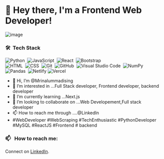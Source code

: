 # 👋 Hey there, I'm a Frontend Web Developer!

![image](https://user-images.githubusercontent.com/56738141/186486128-a67ee896-647f-4a1e-902d-30961b2b5c21.png) 

<!--[![](https://visitcount.itsvg.in/api?id=mrinal&label=Profile%20Views&color=1&icon=0&pretty=false)](https://visitcount.itsvg.in) -->


### 🛠 &nbsp;Tech Stack

![Python](https://img.shields.io/badge/-Python-05122A?style=flat&logo=python)&nbsp;
![JavaScript](https://img.shields.io/badge/-JavaScript-05122A?style=flat&logo=javascript)&nbsp;
![React](https://img.shields.io/badge/-React-05122A?style=flat&logo=react)&nbsp;
![Bootstrap](https://img.shields.io/badge/-Bootstrap-05122A?style=flat&logo=bootstrap&logoColor=563D7C)\
![HTML](https://img.shields.io/badge/-HTML-05122A?style=flat&logo=HTML5)&nbsp;
![CSS](https://img.shields.io/badge/-CSS-05122A?style=flat&logo=CSS3&logoColor=1572B6)&nbsp;
![Git](https://img.shields.io/badge/-Git-05122A?style=flat&logo=git)&nbsp;
![GitHub](https://img.shields.io/badge/-GitHub-05122A?style=flat&logo=github)&nbsp;
![Visual Studio Code](https://img.shields.io/badge/-Visual%20Studio%20Code-05122A?style=flat&logo=visual-studio-code&logoColor=007ACC)&nbsp;
![NumPy](https://img.shields.io/badge/numpy%20-%23013243.svg?&style=flat&logo=numpy&logoColor=white)&nbsp;
![Pandas](https://img.shields.io/badge/pandas%20-%23150458.svg?&style=flat&logo=pandas&logoColor=white)&nbsp;
![Netlify](https://img.shields.io/badge/netlify-%23000000.svg?style=flat-square&logo=netlify&logoColor=#00C7B7) 
![Vercel](https://img.shields.io/badge/vercel-%23000000.svg?style=flat-square&logo=vercel&logoColor=white)


- 👋 Hi, I’m @Mrinalummadising
- 👀 I’m interested in ...Full Stack developer, Frontend developer, backend developer 
- 🌱 I’m currently learning ...Next.js 
- 💞️ I’m looking to collaborate on ...Web Developement,Full stack developer 
- 📫 How to reach me through ....@Linkedln
- #WebDeveloper #WebScraping #TechEnthusiastic #PythonDeveloper
#MySQL #ReactJS #Frontend # backend 

<!---
Mrinalummadising/Mrinalummadising is a ✨ special ✨ repository because its `README.md` (this file) appears on your GitHub profile.
You can click the Preview link to take a look at your changes.
--->

### 📫 &nbsp; How to reach me:


<!--<a href="https://www.linkedin.com/in/mrinal-ummadising-08a82b156/"><img alt="LinkedIn" src="https://img.shields.io/badge/linkedin%20-%230077B5.svg?&style=flat&logo=linkedin&logoColor=white"/></a> &nbsp;-->
Connect on [LinkedIn](https://www.linkedin.com/in/mrinal-ummadising-08a82b156/).
